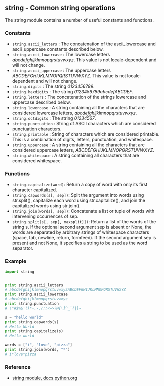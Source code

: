 ## string - Common string operations

The string module contains a number of useful constants and functions.

### Constants

* `string.ascii_letters` : The concatenation of the ascii_lowercase and ascii_uppercase constants described below.
* `string.ascii_lowercase` : The lowercase letters *abcdefghijklmnopqrstuvwxyz*. This value is not locale-dependent and will not change.
* `string.ascii_uppercase` : The uppercase letters *ABCDEFGHIJKLMNOPQRSTUVWXYZ*. This value is not locale-dependent and will not change.
* `string.digits` : The string *0123456789*.
* `string.hexdigits` : The string *0123456789abcdefABCDEF*.
* `string.letters` : The concatenation of the strings lowercase and uppercase described below.
* `string.lowercase` : A string containing all the characters that are considered lowercase letters, *abcdefghijklmnopqrstuvwxyz*.
* `string.octdigits` : The string *01234567*.
* `string.punctuation` : String of ASCII characters which are considered punctuation characters.
* `string.printable` : String of characters which are considered printable. This is a combination of digits, letters, punctuation, and whitespace.
* `string.uppercase` : A string containing all the characters that are considered uppercase letters, *ABCDEFGHIJKLMNOPQRSTUVWXYZ*.
* `string.whitespace` : A string containing all characters that are considered whitespace.

### Functions

* `string.capitalize(word)`: Return a copy of word with only its first character capitalized.
* `string.capwords(s[, sep])`: Split the argument into words using str.split(), capitalize each word using str.capitalize(), and join the capitalized words using str.join().  
* `string.join(words[, sep])`: Concatenate a list or tuple of words with intervening occurrences of sep.
* `string.split(s[, sep[, maxsplit]])`: Return a list of the words of the string s. If the optional second argument sep is absent or None, the words are separated by arbitrary strings of whitespace characters (space, tab, newline, return, formfeed). If the second argument sep is present and not None, it specifies a string to be used as the word separator.


### Example

```python
import string


print string.ascii_letters
# abcdefghijklmnopqrstuvwxyzABCDEFGHIJKLMNOPQRSTUVWXYZ
print string.ascii_lowercase
# abcdefghijklmnopqrstuvwxyz
print string.punctuation
# !"#$%&'()*+,-./:;<=>?@[\]^_`{|}~

s = "hello world"
print string.capwords(s)
# Hello World
print string.capitalize(s)
# Hello world

words = ["i", "love", "pizza"]
print string.join(words, "*")
# i*love*pizza
```


### Reference

* [string module, docs.python.org](https://docs.python.org/2/library/string.html)

